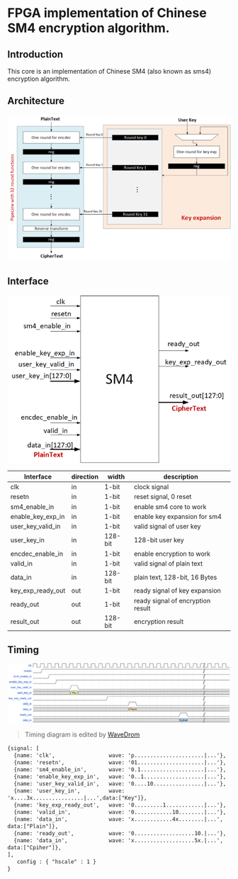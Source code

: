 # FPGA implementation of Chinese SM4 encryption algorithm.

## Introduction

This core is an implementation of  Chinese SM4 (also known as sms4) encryption algorithm. 

## Architecture

![framework](Documents/images/framework.png)

## Interface

![interface](Documents/images/interface.png)

| Interface         | direction | width   | description                       |
| ----------------- | --------- | ------- | --------------------------------- |
| clk               | in        | 1-bit   | clock signal                      |
| resetn            | in        | 1-bit   | reset signal, 0 reset             |
| sm4_enable_in     | in        | 1-bit   | enable sm4 core to work           |
| enable_key_exp_in | in        | 1-bit   | enable key expansion for sm4      |
| user_key_valid_in | in        | 1-bit   | valid signal of user key          |
| user_key_in       | in        | 128-bit | 128-bit user key                  |
| encdec_enable_in  | in        | 1-bit   | enable encryption to work         |
| valid_in          | in        | 1-bit   | valid signal of plain text        |
| data_in           | in        | 128-bit | plain text, 128-bit, 16 Bytes     |
| key_exp_ready_out | out       | 1-bit   | ready signal of key expansion     |
| ready_out         | out       | 1-bit   | ready signal of encryption result |
| result_out        | out       | 128-bit | encryption result                 |


## Timing
![timing](Documents/images/timing.png)

> Timing diagram is edited by [WaveDrom](https://github.com/drom/wavedrom/releases)

```
{signal: [
  {name: 'clk',    				wave: 'p......................|...'},
  {name: 'resetn', 				wave: '01.....................|...'},
  {name: 'sm4_enable_in', 		wave: '0.1....................|...'},
  {name: 'enable_key_exp_in', 	wave: '0..1...................|...'},
  {name: 'user_key_valid_in', 	wave: '0....10................|...'},
  {name: 'user_key_in',			wave: 'x....3x................|...',data:["Key"]},
  {name: 'key_exp_ready_out',   wave: '0.........1............|...'},
  {name: 'valid_in', 			wave: '0............10........|...'},
  {name: 'data_in', 			wave: 'x............4x........|...', data:["Plain"]},
  {name: 'ready_out', 			wave: '0...................10.|...'},
  {name: 'data_in', 			wave: 'x...................5x.|...', data:["Cpiher"]},   
],
   config : { "hscale" : 1 }
}
```

